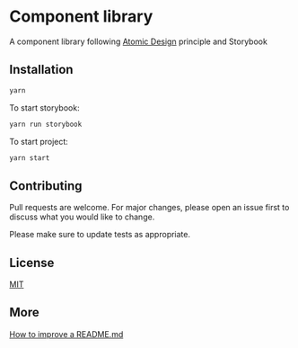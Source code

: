 # Component library

A component library following [Atomic Design](http://bradfrost.com/blog/post/atomic-web-design/) principle and Storybook

## Installation

```bash
yarn
```

To start storybook:

```bash
yarn run storybook
```

To start project:

```bash
yarn start
```

## Contributing
Pull requests are welcome. For major changes, please open an issue first to discuss what you would like to change.

Please make sure to update tests as appropriate.

## License
[MIT](https://choosealicense.com/licenses/mit/)

## More
[How to improve a README.md](https://www.makeareadme.com/)